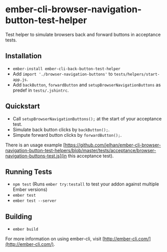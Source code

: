 # ember-cli-browser-navigation-button-test-helper

Test helper to simulate browsers back and forward buttons in acceptance tests.

## Installation
* `ember-install ember-cli-back-button-test-helper`
* Add `import './browser-navigation-buttons'` to `tests/helpers/start-app.js`.
* Add `backButton`, `forwardButton` and `setupBrowserNavigationButtons` as predef in `tests/.jshintrc`.

## Quickstart

* Call `setupBrowserNavigationButtons();` at the start of your acceptance test.
* Simulate back button clicks by `backButton();`.
* Simpute forward button clicks by `forwardButton();`.

There is an usage example [https://github.com/jelhan/ember-cli-browser-navigation-button-test-helpers/blob/master/tests/acceptance/browser-navigation-buttons-test.js](in this acceptance test).

## Running Tests

* `npm test` (Runs `ember try:testall` to test your addon against multiple Ember versions)
* `ember test`
* `ember test --server`

## Building

* `ember build`

For more information on using ember-cli, visit [http://ember-cli.com/](http://ember-cli.com/).
